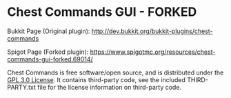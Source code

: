 Chest Commands GUI - FORKED
===================

Bukkit Page (Original plugin): http://dev.bukkit.org/bukkit-plugins/chest-commands

Spigot Page (Forked plugin): https://www.spigotmc.org/resources/chest-commands-gui-forked.69014/

Chest Commands is free software/open source, and is distributed under the [GPL 3.0 License](https://opensource.org/licenses/GPL-3.0). It contains third-party code, see the included THIRD-PARTY.txt file for the license information on third-party code.
